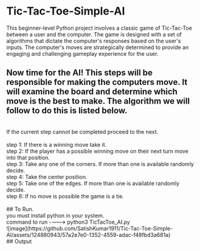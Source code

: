 # Tic-Tac-Toe-Simple-AI <br>
This beginner-level Python project involves a classic game of Tic-Tac-Toe between a user and the computer. The game is designed with a set of algorithms that dictate the computer's responses based on the user's inputs. The computer's moves are strategically determined to provide an engaging and challenging gameplay experience for the user.
<br>
## Now time for the AI! This steps will be responsible for making the computers move. It will examine the board and determine which move is the best to make. The algorithm we will follow to do this is listed below.
<br>
If the current step cannot be completed proceed to the next. <br>
<br>
step 1: If there is a winning move take it. <br>
step 2: If the player has a possible winning move on their next turn move into that position. <br>
step 3: Take any one of the corners. If more than one is available randomly decide. <br>
step 4: Take the center position. <br>
step 5: Take one of the edges. If more than one is available randomly decide. <br>
step 6: If no move is possible the game is a tie. <br>
<br>
## To Run.
<br>
you must install python in your system.
<br>
command to run  ---->  python3 TicTacToe_AI.py
<br>
![image](https://github.com/SatishKumar1911/Tic-Tac-Toe-Simple-AI/assets/124880943/57a2e7e0-1352-4559-adac-f48fbd3a681a)
<br>
## Output

